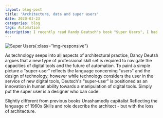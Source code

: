 ```yaml
---
layout: blog-post
title: "Architecture, data and super users"
date: 2020-03-23
categories: blog
tags: Automation
description: I recently read Randy Deutsch's book "Super Users", I had some subsequent thoughts.....
---
```

![Super Users](/assets/images/posts/superusers.jpg){:class="img-responsive"}

As technology seeps into all aspects of architectural practice, Dancy Deutsh argues that a new type of professional skill set is required to navigate the capacities of digital tools and the future of automation. To paint a simple picture a "super-user" reflects the language concerning "users" and the design of technology, however while technology considers the user in the service of new digital tools, Deutsch's "super-user" is positioned as an innovation in human ability towards a manipulation of digital tools. Simply put the super user is a designer who can code.  


Slightly different from previous books
Unashamedly capitalist
Reflecting the language of 1960s
Skills and role describs the architect - but with the loss of architecture.


